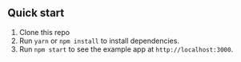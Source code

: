 ## Quick start

1. Clone this repo
2. Run `yarn` or `npm install` to install dependencies.<br />
3. Run `npm start` to see the example app at `http://localhost:3000`.

